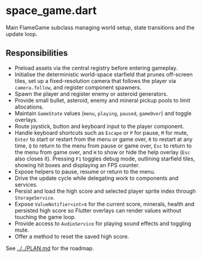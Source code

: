 # space_game.dart

Main FlameGame subclass managing world setup, state transitions and the update loop.

## Responsibilities

- Preload assets via the central registry before entering gameplay.
- Initialise the deterministic world-space starfield that prunes off-screen
   tiles, set up a fixed-resolution camera that follows the player via
   `camera.follow`, and register component spawners.
- Spawn the player and register enemy or asteroid generators.
- Provide small bullet, asteroid, enemy and mineral pickup pools to limit allocations.
- Maintain `GameState` values (`menu`, `playing`, `paused`, `gameOver`)
   and toggle overlays.
- Route joystick, button and keyboard input to the player component.
- Handle keyboard shortcuts such as `Escape` or `P` for pause, `M` for mute,
   `Enter` to start or restart from the menu or game over, `R` to restart at any
   time, `Q` to return to the menu from pause or game over, `Esc` to return to the
  menu from game over, and `H` to show or hide the help overlay (`Esc` also
   closes it). Pressing `F1` toggles debug mode, outlining starfield tiles,
   showing hit boxes and displaying an FPS counter.
- Expose helpers to pause, resume or return to the menu.
- Drive the update cycle while delegating work to components and services.
- Persist and load the high score and selected player sprite index through
   `StorageService`.
- Expose `ValueNotifier<int>`s for the current score, minerals, health and
   persisted high score so Flutter overlays can render values without touching
   the game loop.
- Provide access to `AudioService` for playing sound effects and toggling mute.
- Offer a method to reset the saved high score.

See [../../PLAN.md](../../PLAN.md) for the roadmap.
